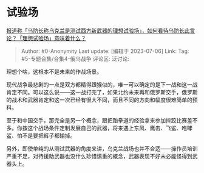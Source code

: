 # 试验场
[报道称「乌防长称乌克兰是测试西方新武器的理想试验场」，如何看待乌防长此言论？「理想试验场」意味着什么？](https://www.zhihu.com/question/610633964/answer/3106241075)

> Author: #0-Anonymity
> Last update: [编辑于 2023-07-06]
> Link:
> Tag: #5-专题合集/合集4-俄乌战争 
> 评论区:
> 泛讨论:

理想个啥，这根本不是未来的作战场景。

现代战争最悲剧的一点是双方都精得跟猴似的，唯一可以确定的是下一战和这一战肯定不同。可以这么说——这一战打完了，如果北约未来再和俄罗斯交手，俄罗斯的战术和武器肯定和这一次已经有很大不同，而且不同的方向和幅度很难简单的预料。

至于和中国交手，那完全是另一个概念，跟把跆拳道的经验拿来参加摔跤比赛差不多。你按这个战场条件定制发展自己的武器，将来遇上东风、鹰击、飞鲨、咆哮鲨、怕不是要把裤子都输掉。

另外，即使单纯的从测试武器的角度来讲，乌克兰战场也并不合适——操作员培训严重不足，对待援助武器也没什么珍惜慎重的概念，武器表现不好未必能怪得到武器头上。